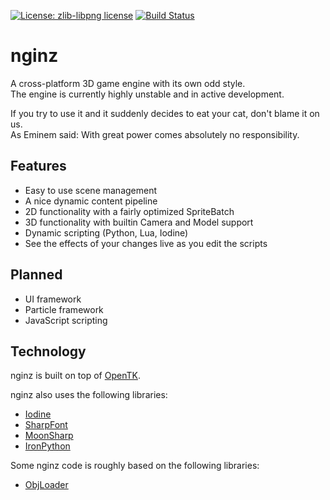 [![License: zlib-libpng license][licenseimg]][licenseurl]
[![Build Status][travisimg]][travisurl]

# nginz
A cross-platform 3D game engine with its own odd style.  
The engine is currently highly unstable and in active development.  

If you try to use it and it suddenly decides to eat your cat, don't blame it on us.  
As Eminem said: With great power comes absolutely no responsibility.

## Features
- Easy to use scene management
- A nice dynamic content pipeline
- 2D functionality with a fairly optimized SpriteBatch
- 3D functionality with builtin Camera and Model support
- Dynamic scripting (Python, Lua, Iodine)
- See the effects of your changes live as you edit the scripts

## Planned
- UI framework
- Particle framework
- JavaScript scripting

## Technology
nginz is built on top of [OpenTK].

nginz also uses the following libraries:
- [Iodine]
- [SharpFont]
- [MoonSharp]
- [IronPython]

Some nginz code is roughly based on the following libraries:
- [ObjLoader]

[licenseurl]: https://tldrlegal.com/license/zlib-libpng-license-(zlib)
[licenseimg]: https://img.shields.io/badge/license-zlib--libpng-blue.svg?style=flat-square
[coverityimg]: https://img.shields.io/coverity/scan/7166.svg?style=flat-square
[travisurl]: https://travis-ci.org/splitandthechro/nginz
[travisimg]: https://img.shields.io/travis/splitandthechro/nginz/master.svg?style=flat-square
[OpenTK]: https://github.com/OpenTK/OpenTK "OpenTK"
[Iodine]: https://github.com/IodineLang/Iodine "Iodine"
[SharpFont]: https://github.com/Robmaister/SharpFont "SharpFont"
[MoonSharp]: https://github.com/xanathar/moonsharp "MoonSharp"
[IronPython]: https://ironpython.codeplex.com "IronPython"
[ObjLoader]: https://github.com/Real-Serious-Games/ObjLoader "ObjLoader"

